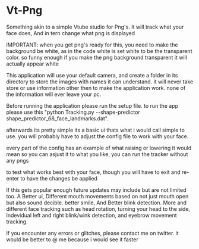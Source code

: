 # Vt-Png
Something akin to a simple Vtube studio for Png's. It will track what your face does, And in tern change what png is displayed

IMPORTANT: when you get png's ready for this, you need to make the background be white, as in the code white is set white to be the transparent color. so funny enough if you make the png background transparent it will actually appear white

This application will use your default camera, and create a folder in its directory to store the images with names it can understand. it will never take store or use information other then to make the application work. none of the information will ever leave your pc.

Before running the application please run the setup file. to run the app please use this "python Tracking.py --shape-predictor shape_predictor_68_face_landmarks.dat".

afterwards its pretty simple its a basic ui thats what i would call simple to use. you will probably have to adjust the config file to work with your face.

every part of the config has an example of what raising or lowering it would mean so you can asjust it to what you like, you can run the tracker without any pngs

to test what works best with your face, though you will have to exit and re-enter to have the changes be applied

If this gets popular enough future updates may include but are not limited too. A Better ui, Different mouth movements based on not just mouth open but also sound decible. better smile, And Better blink detection. More and different face tracking such as head rotation, turning your head to the side, Indevidual left and right blink/wink detection, and eyebrow movement tracking.

If you encounter any errors or glitches, please contact me on twitter. it would be better to @ me because i would see it faster
